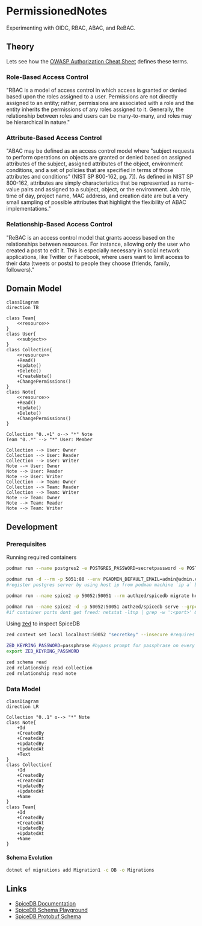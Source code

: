 # PermissionedNotes

Experimenting with OIDC, RBAC, ABAC, and ReBAC.

## Theory

Lets see how the [OWASP Authorization Cheat Sheet](https://cheatsheetseries.owasp.org/cheatsheets/Authorization_Cheat_Sheet.html) defines these terms.

### Role-Based Access Control

"RBAC is a model of access control in which access is granted or denied based upon the roles assigned to a user. Permissions are not directly assigned to an entity; rather, permissions are associated with a role and the entity inherits the permissions of any roles assigned to it. Generally, the relationship between roles and users can be many-to-many, and roles may be hierarchical in nature."

### Attribute-Based Access Control

"ABAC may be defined as an access control model where "subject requests to perform operations on objects are granted or denied based on assigned attributes of the subject, assigned attributes of the object, environment conditions, and a set of policies that are specified in terms of those attributes and conditions" (NIST SP 800-162, pg. 7]). As defined in NIST SP 800-162, attributes are simply characteristics that be represented as name-value pairs and assigned to a subject, object, or the environment. Job role, time of day, project name, MAC address, and creation date are but a very small sampling of possible attributes that highlight the flexibility of ABAC implementations."

### Relationship-Based Access Control

"ReBAC is an access control model that grants access based on the relationships between resources. For instance, allowing only the user who created a post to edit it. This is especially necessary in social network applications, like Twitter or Facebook, where users want to limit access to their data (tweets or posts) to people they choose (friends, family, followers)."

## Domain Model

```mermaid
classDiagram
direction TB

class Team{
    <<resource>>
}
class User{
    <<subject>>
}
class Collection{
    <<resource>>
    +Read()
    +Update()
    +Delete()
    +CreateNote()
    +ChangePermissions()
}
class Note{
    <<resource>>
    +Read()
    +Update()
    +Delete()
    +ChangePermissions()
}

Collection "0..+1" o--> "*" Note
Team "0..*" --> "*" User: Member

Collection --> User: Owner
Collection --> User: Reader
Collection --> User: Writer
Note --> User: Owner
Note --> User: Reader
Note --> User: Writer
Collection --> Team: Owner
Collection --> Team: Reader
Collection --> Team: Writer
Note --> Team: Owner
Note --> Team: Reader
Note --> Team: Writer
```

## Development

### Prerequisites

Running required containers

```bash
podman run --name postgres2 -e POSTGRES_PASSWORD=secretpassword -e POSTGRES_DB=permissionednotes -d -p 5433:5432 postgres

podman run -d --rm -p 5051:80 --env PGADMIN_DEFAULT_EMAIL=admin@admin.com --env PGADMIN_DEFAULT_PASSWORD=root --name pgadmin2 dpage/pgadmin4
#register postgres server by using host ip from podman machine `ip a` because rootless containers use slirp4netns by default: https://github.com/containers/podman/blob/main/docs/tutorials/basic_networking.md#slirp4netns

podman run --name spice2 -p 50052:50051 --rm authzed/spicedb migrate head --datastore-engine=postgres --datastore-conn-uri="postgres://postgres:secretpassword@localhost:5433/permissionednotes?sslmode=disable"

podman run --name spice2 -d -p 50052:50051 authzed/spicedb serve --grpc-preshared-key "secretkey" --datastore-engine=postgres --datastore-conn-uri="postgres://postgres:secretpassword@localhost:5433/permissionednotes?sslmode=disable"
#if container ports dont get freed: netstat -ltnp | grep -w ':<port>' && kill <pid>
```

Using [zed](https://authzed.com/docs/spicedb/getting-started/installing-zed) to inspect SpiceDB

```bash
zed context set local localhost:50052 "secretkey" --insecure #requires setting up a passphrase

ZED_KEYRING_PASSWORD=passphrase #bypass prompt for passphrase on every command
export ZED_KEYRING_PASSWORD

zed schema read
zed relationship read collection
zed relationship read note
```

### Data Model

```mermaid
classDiagram
direction LR

Collection "0..1" o--> "*" Note
class Note{
    +Id
    +CreatedBy
    +CreatedAt
    +UpdatedBy
    +UpdatedAt
    +Text
}
class Collection{
    +Id
    +CreatedBy
    +CreatedAt
    +UpdatedBy
    +UpdatedAt
    +Name
}
class Team{
    +Id
    +CreatedBy
    +CreatedAt
    +UpdatedBy
    +UpdatedAt
    +Name
}
```

#### Schema Evolution

```bash
dotnet ef migrations add Migration1 -c DB -o Migrations
```

## Links

- [SpiceDB Documentation](https://authzed.com/docs/spicedb/getting-started/discovering-spicedb)
- [SpiceDB Schema Playground](https://play.authzed.com/schema)
- [SpiceDB Protobuf Schema](https://buf.build/authzed/api/docs/main:authzed.api.v1)
